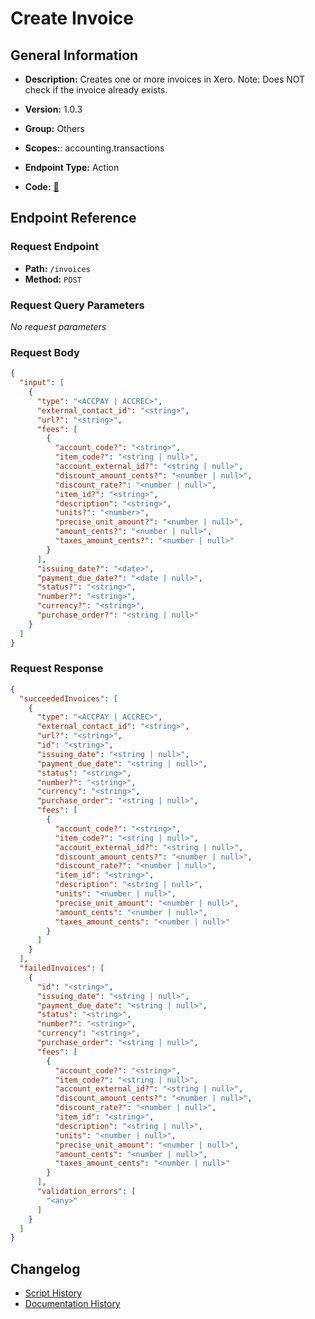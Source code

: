 # Create Invoice

## General Information

- **Description:** Creates one or more invoices in Xero.
Note: Does NOT check if the invoice already exists.

- **Version:** 1.0.3
- **Group:** Others
- **Scopes:**: accounting.transactions
- **Endpoint Type:** Action
- **Code:** [🔗](https://github.com/NangoHQ/integration-templates/tree/main/integrations/xero/actions/create-invoice.ts)


## Endpoint Reference

### Request Endpoint

- **Path:** `/invoices`
- **Method:** `POST`

### Request Query Parameters

_No request parameters_

### Request Body

```json
{
  "input": [
    {
      "type": "<ACCPAY | ACCREC>",
      "external_contact_id": "<string>",
      "url?": "<string>",
      "fees": [
        {
          "account_code?": "<string>",
          "item_code?": "<string | null>",
          "account_external_id?": "<string | null>",
          "discount_amount_cents?": "<number | null>",
          "discount_rate?": "<number | null>",
          "item_id?": "<string>",
          "description": "<string>",
          "units?": "<number>",
          "precise_unit_amount?": "<number | null>",
          "amount_cents?": "<number | null>",
          "taxes_amount_cents?": "<number | null>"
        }
      ],
      "issuing_date?": "<date>",
      "payment_due_date?": "<date | null>",
      "status?": "<string>",
      "number?": "<string>",
      "currency?": "<string>",
      "purchase_order?": "<string | null>"
    }
  ]
}
```

### Request Response

```json
{
  "succeededInvoices": [
    {
      "type": "<ACCPAY | ACCREC>",
      "external_contact_id": "<string>",
      "url?": "<string>",
      "id": "<string>",
      "issuing_date": "<string | null>",
      "payment_due_date": "<string | null>",
      "status": "<string>",
      "number?": "<string>",
      "currency": "<string>",
      "purchase_order": "<string | null>",
      "fees": [
        {
          "account_code?": "<string>",
          "item_code?": "<string | null>",
          "account_external_id?": "<string | null>",
          "discount_amount_cents?": "<number | null>",
          "discount_rate?": "<number | null>",
          "item_id": "<string>",
          "description": "<string | null>",
          "units": "<number | null>",
          "precise_unit_amount": "<number | null>",
          "amount_cents": "<number | null>",
          "taxes_amount_cents": "<number | null>"
        }
      ]
    }
  ],
  "failedInvoices": [
    {
      "id": "<string>",
      "issuing_date": "<string | null>",
      "payment_due_date": "<string | null>",
      "status": "<string>",
      "number?": "<string>",
      "currency": "<string>",
      "purchase_order": "<string | null>",
      "fees": [
        {
          "account_code?": "<string>",
          "item_code?": "<string | null>",
          "account_external_id?": "<string | null>",
          "discount_amount_cents?": "<number | null>",
          "discount_rate?": "<number | null>",
          "item_id": "<string>",
          "description": "<string | null>",
          "units": "<number | null>",
          "precise_unit_amount": "<number | null>",
          "amount_cents": "<number | null>",
          "taxes_amount_cents": "<number | null>"
        }
      ],
      "validation_errors": [
        "<any>"
      ]
    }
  ]
}
```

## Changelog

- [Script History](https://github.com/NangoHQ/integration-templates/commits/main/integrations/xero/actions/create-invoice.ts)
- [Documentation History](https://github.com/NangoHQ/integration-templates/commits/main/integrations/xero/actions/create-invoice.md)

<!-- END  GENERATED CONTENT -->















